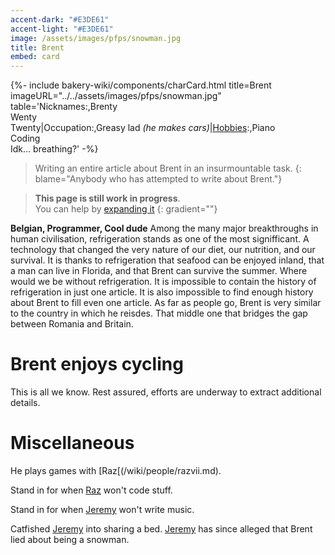 ```yaml
---
accent-dark: "#E3DE61"
accent-light: "#E3DE61"
image: /assets/images/pfps/snowman.jpg
title: Brent
embed: card
---
```


{%- include bakery-wiki/components/charCard.html title=Brent imageURL="../../assets/images/pfps/snowman.jpg" table='Nicknames:,Brenty<br>Wenty<br>Twenty|Occupation:,Greasy lad <em>(he makes cars)</em>|<a href="#Hobbies">Hobbies</a>:,Piano<br>Coding<br>Idk... breathing?' -%}

> Writing an entire article about Brent in an insurmountable task.
{: blame="Anybody who has attempted to write about Brent."}

> **This page is still work in progress**.  
> You can help by [expanding it](https://github.com/razvii22/Bakery-Wiki/edit/main/wiki/people/jeremy.md)
{: gradient=""}

**Belgian, Programmer, Cool dude**
Among the many major breakthroughs in human civilisation, refrigeration stands as one of the most signifficant. A technology that changed the very nature of our diet, our nutrition, and our survival. It is thanks to refrigeration that seafood can be enjoyed inland, that a man can live in Florida, and that Brent can survive the summer. Where would we be without refrigeration.
It is impossible to contain the history of refrigeration in just one article.
It is also impossible to find enough history about Brent to fill even one article.
As far as people go, Brent is very similar to the country in which he reisdes. That middle one that bridges the gap between Romania and Britain.

# Brent enjoys cycling
This is all we know. Rest assured, efforts are underway to extract additional details.

# Miscellaneous
He plays games with [Raz[(/wiki/people/razvii.md).

Stand in for when [Raz](/wiki/people/razvii.md) won't code stuff.

Stand in for when [Jeremy](/wiki/people/jeremy.md) won't write music.

Catfished [Jeremy](/wiki/people/jeremy.md) into sharing a bed. [Jeremy](/wiki/people/jeremy.md) has since alleged that Brent lied about being a snowman.
